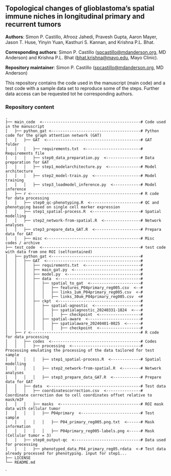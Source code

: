 ## Topological changes of glioblastoma’s spatial immune niches in longitudinal primary and recurrent tumors

**Authors**: Simon P. Castillo, Afrooz Jahedi, Pravesh Gupta, Aaron Mayer, Jason T. Huse, Yinyin Yuan, Kasthuri S. Kannan, and Krishna P.L. Bhat.

**Corresponding authors**: Simon P. Castillo (spcastillo@mdanderson.org, MD Anderson) and Krishna P.L. Bhat (bhat.krishna@mayo.edu, Mayo Clinic).

**Repository maintainer**:  Simon P. Castillo (spcastillo@mdanderson.org, MD Anderson)

This repository contains the code used in the manuscript (main code) and a test code with a sample data set to reproduce some of the steps. Further data access can be requested tot he corresponding authors.

### Repository content

    .
    ├── main_code  <-------------------------------------------# Code used in the manuscript 
    │   ├── python_gat <---------------------------------------# Python code for the graph attention network (GAT)
    │   │   ├── GAT  <-----------------------------------------# GAT folder
    │   │   │   ├── requirements.txt  <------------------------# Requirements file
    │   │   │   ├── step0_data_preparation.py  <---------------# Data preparation for GAT
    │   │   │   ├── step1_modelarchitecture.py  <--------------# Model architecture
    │   │   │   ├── step2_model-train.py  <--------------------# Model training
    │   │   │   ├── step3_loadmodel_inference.py  <------------# Model inference
    │   ├── r <------------------------------------------------# R code for data processing 
    │   │   ├── step0_qc-phenotyping.R  <----------------------# QC and phenotyping based on single cell marker expression
    │   │   ├── step1_spatial-process.R  <---------------------# Spatial modelling
    │   │   ├── step2_network-from-spatial.R  <----------------# Network analyses
    │   │   ├── step3_prepare_data_GAT.R  <--------------------# Prepara data for GAT
    │   │   ├── misc <-----------------------------------------# Misc codes / archive
    ├── test_code  <-------------------------------------------# test code with data from one ROI (selfcontained)
    │   ├── python_gat <---------------------------------------# 
    │   │   ├── GAT  <-----------------------------------------#
    │   │   │   ├── requirements.txt  <------------------------#
    │   │   │   ├── main_gat.py  <-----------------------------#
    │   │   │   ├── model.py  <--------------------------------#
    │   │   │   ├── data  <------------------------------------#
    │   │   │   │   ├── spatial_to_gat  <----------------------#
    │   │   │   │   │   ├── features_P04primary_reg005.csv  <--# 
    │   │   │   │   │   ├── links_1um_P04primary_reg005.csv  <-# 
    │   │   │   │   │   ├── links_30um_P04primary_reg005.csv  <# 
    │   │   │   ├── ckpt  <------------------------------------# 
    │   │   │   │   ├── spatial-agnostic  <--------------------# 
    │   │   │   │   │   ├── spatialagnostic_20240331-1824  <---# 
    │   │   │   │   │   │   ├── checkpoint  <------------------# 
    │   │   │   │   ├── spatial-aware  <-----------------------# 
    │   │   │   │   │   ├── spatialaware_20240401-0025  <------# 
    │   │   │   │   │   │   ├── checkpoint  <------------------# 
    │   ├── r <------------------------------------------------# R code for data processing 
    │   │   ├── codes  <---------------------------------------# Codes
    │   │   │   ├── processing  <------------------------------# Processing emulating the processing of the data tailored for test sample
    │   │   │   │   ├── step1_spatial-process.R  <-------------# Spatial modelling
    │   │   │   │   ├── step2_network-from-spatial.R  <--------# Network analyses
    │   │   │   │   ├── step3_prepare_data_GAT.R  <------------# Prepare data for GAT
    │   │   ├── data  <----------------------------------------# Test data
    │   │   │   ├── coordinatescorrection.csv  <---------------# Coordinate correction due to cell coordinates offset relative to mask/mIF
    │   │   │   ├── masks  <-----------------------------------# ROI mask data with cellular tumor 
    │   │   │   │   ├── P04primary  <--------------------------# Test sample
    │   │   │   │   │   ├── P04_primary_reg005.png.txt  <------# Mask information
    │   │   │   │   │   ├── P04primary_reg005-labels.png <-----# Mask (Cellular tumor = 3)
    │   │   ├── step0_output-qc  <-----------------------------# Data used for processing
    │   │   │   ├── phenotyped_data_P04_primary_reg05.rdata  <-# Test data already processed for phenotyping. input for step1...
    ├── LICENSE
    └── README.md
`
